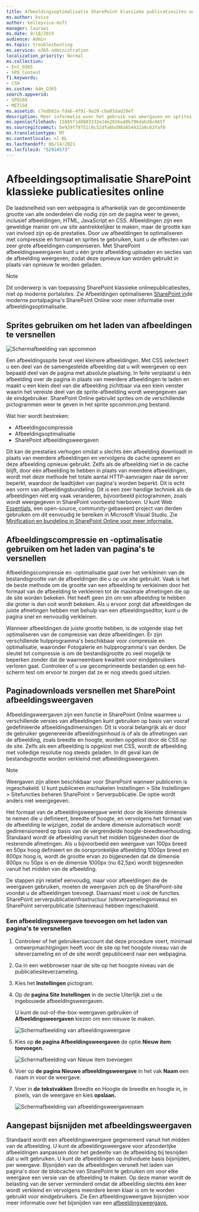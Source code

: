 ```yaml
---
title: Afbeeldingsoptimalisatie SharePoint klassieke publicatiesites online
ms.author: kvice
author: kelleyvice-msft
manager: laurawi
ms.date: 9/18/2019
audience: Admin
ms.topic: troubleshooting
ms.service: o365-administration
localization_priority: Normal
ms.collection:
- Ent_O365
- SPO_Content
f1.keywords:
- CSH
ms.custom: Adm_O365
search.appverid:
- SPO160
- MET150
ms.assetid: c7edb02a-fdab-4f91-9a20-cba01dad28ef
description: Meer informatie over het gebruik van weergaven en sprites om de prestaties van afbeeldingen op uw SharePoint klassieke publicatiesites van Online te verbeteren.
ms.openlocfilehash: 15885f1d8803332e24e2656a48b796dab28c665f
ms.sourcegitcommit: be929f79751c0c52dfa6bd98a854432a0c63faf0
ms.translationtype: MT
ms.contentlocale: nl-NL
ms.lasthandoff: 06/14/2021
ms.locfileid: "52924573"
---
```

# <a name="image-optimization-for-sharepoint-online-classic-publishing-sites"></a>Afbeeldingsoptimalisatie SharePoint klassieke publicatiesites online

De laadsnelheid van een webpagina is afhankelijk van de gecombineerde grootte van alle onderdelen die nodig zijn om de pagina weer te geven, inclusief afbeeldingen, HTML, JavaScript en CSS. Afbeeldingen zijn een geweldige manier om uw site aantrekkelijker te maken, maar de grootte kan van invloed zijn op de prestaties. Door uw afbeeldingen te optimaliseren met compressie en formaat en sprites te gebruiken, kunt u de effecten van zeer grote afbeeldingen compenseren. Met SharePoint afbeeldingsweergaven kunt u één grote afbeelding uploaden en secties van de afbeelding weergeven, zodat deze opnieuw kan worden gebruikt in plaats van opnieuw te worden geladen.

>[!NOTE]
>Dit onderwerp is van toepassing SharePoint klassieke onlinepublicatiesites, niet op moderne portalsites. Zie Afbeeldingen optimaliseren [SharePoint in](modern-image-optimization.md)de moderne portalpagina's SharePoint Online voor meer informatie over afbeeldingsoptimalisatie.
  
## <a name="using-sprites-to-speed-up-image-loading"></a>Sprites gebruiken om het laden van afbeeldingen te versnellen

![Schermafbeelding van spcommon](../media/cc5cdee1-8e54-4537-9a8a-8854f4ee849f.png)

Een afbeeldingsspite bevat veel kleinere afbeeldingen. Met CSS selecteert u een deel van de samengestelde afbeelding dat u wilt weergeven op een bepaald deel van de pagina met absolute plaatsing. In feite verplaatst u één afbeelding over de pagina in plaats van meerdere afbeeldingen te laden en maakt u een klein deel van die afbeelding zichtbaar via een klein venster waarin het vereiste deel van de sprite-afbeelding wordt weergegeven aan de eindgebruiker. SharePoint Online gebruikt sprites om de verschillende pictogrammen weer te geven in het sprite spcommon.png bestand.

Wat hier wordt bestreken:
- Afbeeldingscompressie
- Afbeeldingsoptimalisatie
- SharePoint afbeeldingsweergaven
   
Dit kan de prestaties verhogen omdat u slechts één afbeelding downloadt in plaats van meerdere afbeeldingen en vervolgens de cache opneemt en deze afbeelding opnieuw gebruikt. Zelfs als de afbeelding niet in de cache blijft, door één afbeelding te hebben in plaats van meerdere afbeeldingen, wordt met deze methode het totale aantal HTTP-aanvragen naar de server beperkt, waardoor de laadtijden van pagina's worden beperkt. Dit is echt een vorm van afbeeldingsbundeling. Dit is een zeer handige techniek als de afbeeldingen niet erg vaak veranderen, bijvoorbeeld pictogrammen, zoals wordt weergegeven in SharePoint voorbeeld hierboven. U kunt Web [Essentials](https://vswebessentials.com/), een open-source, community-gebaseerd project van derden gebruiken om dit eenvoudig te bereiken in Microsoft Visual Studio. Zie [Minification en bundeling in SharePoint Online voor meer informatie.](./minification-and-bundling-in-sharepoint-online.md)
  
## <a name="using-image-compression-and-optimization-to-speed-up-page-loading"></a>Afbeeldingscompressie en -optimalisatie gebruiken om het laden van pagina's te versnellen

Afbeeldingscompressie en -optimalisatie gaat over het verkleinen van de bestandsgrootte van de afbeeldingen die u op uw site gebruikt. Vaak is het de beste methode om de grootte van een afbeelding te verkleinen door het formaat van de afbeelding te verkleinen tot de maximale afmetingen die op de site worden bekeken. Het heeft geen zin om een afbeelding te hebben die groter is dan ooit wordt bekeken. Als u ervoor zorgt dat afbeeldingen de juiste afmetingen hebben met behulp van een afbeeldingseditor, kunt u de pagina snel en eenvoudig verkleinen.
  
Wanneer afbeeldingen de juiste grootte hebben, is de volgende stap het optimaliseren van de compressie van deze afbeeldingen. Er zijn verschillende hulpprogramma's beschikbaar voor compressie en optimalisatie, waaronder Fotogalerie en hulpprogramma's van derden. De sleutel tot compressie is om de bestandsgrootte zo veel mogelijk te beperken zonder dat de waarneembare kwaliteit voor eindgebruikers verloren gaat. Controleer of u uw gecomprimeerde bestanden op een hd-scherm test om ervoor te zorgen dat ze er nog steeds goed uitzien.
  
## <a name="speed-up-page-downloads-by-using-sharepoint-image-renditions"></a>Paginadownloads versnellen met SharePoint afbeeldingsweergaven

Afbeeldingsweergaven zijn een functie in SharePoint Online waarmee u verschillende versies van afbeeldingen kunt gebruiken op basis van vooraf gedefinieerde afbeeldingsdimensingen. Dit is vooral belangrijk als er door de gebruiker gegenereerde afbeeldingsinhoud is of als de afmetingen van de afbeelding, zoals breedte en hoogte, worden opgelost door de CSS op de site. Zelfs als een afbeelding is opgelost met CSS, wordt de afbeelding met volledige resolutie nog steeds geladen. In dit geval kan de bestandsgrootte worden verkleind met afbeeldingsweergaven.
  
> [!NOTE]
> Weergaven zijn alleen beschikbaar voor SharePoint wanneer publiceren is ingeschakeld. U kunt publiceren inschakelen Instellingen \> Site Instellingen \> Sitefuncties beheren SharePoint \> Serverpublicatie. De optie wordt anders niet weergegeven.
  
Het formaat van de afbeeldingsweergave werkt door de kleinste dimensie te nemen die u definieert, breedte of hoogte, en vervolgens het formaat van de afbeelding te wijzigen, zodat de andere dimensie automatisch wordt gedimensioneerd op basis van de vergrendelde hoogte-breedteverhouding. Standaard wordt de afbeelding vanuit het midden bijgesneden door de resterende afmetingen. Als u bijvoorbeeld een weergave van 100px breed en 50px hoog definieert en de oorspronkelijke afbeelding 1000px breed en 800px hoog is, wordt de grootte ervan zo bijgesneden dat de dimensie 800px nu 50px is en de dimensie 1000px (nu 62,5px) wordt bijgesneden vanuit het midden van de afbeelding.
  
De stappen zijn relatief eenvoudig, maar voor afbeeldingen die de weergaven gebruiken, moeten de weergaven zich op de SharePoint-site voordat u de afbeeldingen toevoegt. Daarnaast moet u ook de functies SharePoint serverpublicatieinfrastructuur (siteverzamelingsniveau) en SharePoint serverpublicatie (siteniveau) hebben ingeschakeld.
  
### <a name="add-an-image-rendition-to-speed-up-page-loading"></a>Een afbeeldingsweergave toevoegen om het laden van pagina's te versnellen
  
1. Controleer of het gebruikersaccount dat deze procedure voert, minimaal ontwerpmachtigingen heeft voor de site op het hoogste niveau van de siteverzameling en of de site wordt gepubliceerd naar een webpagina.

2. Ga in een webbrowser naar de site op het hoogste niveau van de publicatiesiteverzameling.

3. Kies het **Instellingen** pictogram.

4. Op de **pagina Site Instellingen** in  de sectie Uiterlijk ziet u de ingebouwde afbeeldingsweergaven.

    U kunt de out-of-the-box-weergaven gebruiken of **Afbeeldingsweergaven** kiezen om een nieuwe te maken.

    ![Schermafbeelding van afbeeldingsweergave](../media/eaae0d53-657d-47ef-b687-65c5167eae4d.PNG)
  
5. Kies op **de pagina Afbeeldingsweergaven** de optie **Nieuw item toevoegen.**

    ![Schermafbeelding van Nieuw item toevoegen](../media/8cede22e-52bf-4d9d-99cb-162f2f6ce92b.PNG)
  
6. Voer op **de pagina Nieuwe afbeeldingsweergave** in het vak **Naam** een naam in voor de weergave.

7. Voer in **de** **tekstvakken** Breedte en Hoogte de breedte en hoogte in, in pixels, van de weergave en kies **opslaan.**

    ![Schermafbeelding van afbeeldingsweergavenaam](../media/5a6119ed-c163-40df-a4db-ec629d15607d.PNG)
  
## <a name="custom-cropping-with-image-renditions"></a>Aangepast bijsnijden met afbeeldingsweergaven

Standaard wordt een afbeeldingsweergave gegenereerd vanuit het midden van de afbeelding. U kunt de afbeeldingsweergave voor afzonderlijke afbeeldingen aanpassen door het gedeelte van de afbeelding bij tesnijden dat u wilt gebruiken. U kunt de afbeeldingen op individuele basis bijsnijden, per weergave. Bijsnijden van de afbeeldingen versnelt het laden van pagina's door de blobcache van SharePoint te gebruiken om voor elke weergave een versie van de afbeelding te maken. Op deze manier wordt de belasting van de server verminderd omdat de afbeelding slechts één keer wordt verkleind en vervolgens meerdere keren klaar is om te worden gebruikt voor eindgebruikers. Zie Een afbeeldingsweergave bijsnijden voor meer informatie over het bijsnijden van een [afbeeldingsweergave.](/sharepoint/dev/general-development/sharepoint-design-manager-device-channels)
